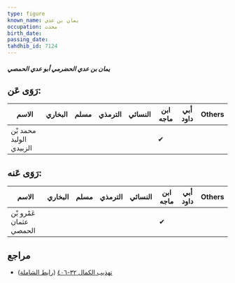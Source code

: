 ```yaml
---
type: figure
known_name: يمان بن عدي
occupation: محدث
birth_date:
passing_date:
tahdhib_id: 7124
---
```

##### يمان بن عدي الحضرمي أبو عدي الحمصي

## رَوَى عَن:
| الاسم                   | البخاري | مسلم | الترمذي | النسائي | ابن ماجه | أبي داود | Others |
| ----------------------- | ------- | ---- | ------- | ------- | -------- | -------- | ------ |
| محمد بْن الوليد الزبيدي |         |      |         |         | ✔        |          |        |
## رَوَى عَنه:
| الاسم                   | البخاري | مسلم | الترمذي | النسائي | ابن ماجه | أبي داود | Others |
| ----------------------- | ------- | ---- | ------- | ------- | -------- | -------- | ------ |
| عَمْرو بْن عثمان الحمصي |         |      |         |         | ✔        |          |        |
## مراجع
- [تهذيب الكمال ٣٢-٤٠٦](obsidian://open?vault=Tahdhib-al-Kamal&file=Figures/٧١٢٤-يمان%20بن%20عدي%20الحضرمي%20أبو%20عدي%20الحمصي) ([رابط الشاملة](https://shamela.ws/book/3722/17520))